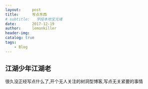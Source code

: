 ```yaml
---
layout:     post
title:      写点东西
# subtitle:   学段本地宝光绪
date:       2017-12-19
author:     lemonkiller
header-img: 
catalog: true
tags:
    - Blog
---
```



## 江湖少年江湖老

很久没正经写点什么了,开个无人关注的树洞型博客,写点无关紧要的事情